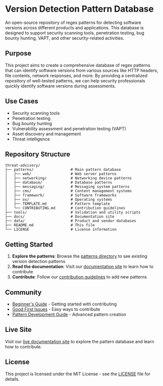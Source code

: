 # Version Detection Pattern Database

An open-source repository of regex patterns for detecting software versions across different products and applications. This database is designed to support security scanning tools, penetration testing, bug bounty hunting, VAPT, and other security-related activities.

## Purpose

This project aims to create a comprehensive database of regex patterns that can identify software versions from various sources like HTTP headers, file contents, network responses, and more. By providing a centralized repository of well-tested patterns, we can help security professionals quickly identify software versions during assessments.

## Use Cases

- Security scanning tools
- Penetration testing
- Bug bounty hunting
- Vulnerability assessment and penetration testing (VAPT)
- Asset discovery and management
- Threat intelligence

## Repository Structure

```
threat-advisory/
├── patterns/                 # Main pattern database
│   ├── web/                  # Web server patterns
│   ├── networking/           # Networking device patterns
│   ├── database/             # Database patterns
│   ├── messaging/            # Messaging system patterns
│   ├── cms/                  # Content management systems
│   ├── framework/            # Software frameworks
│   ├── os/                   # Operating systems
│   ├── TEMPLATE.md           # Pattern template
│   └── CONTRIBUTING.md       # Contribution guidelines
├── tools/                    # Validation and utility scripts
├── docs/                     # Documentation site
├── data/                     # Product and vendor databases
├── README.md                 # This file
└── LICENSE                   # License information
```

## Getting Started

1. **Explore the patterns**: Browse the [patterns directory](https://github.com/sakirm-icpl/threat-advisory/tree/master/patterns) to see existing version detection patterns
2. **Read the documentation**: Visit our [documentation site](http://172.17.14.65:3000/) to learn how to contribute
3. **Contribute**: Follow our [contribution guidelines](https://github.com/sakirm-icpl/threat-advisory/blob/master/patterns/CONTRIBUTING.md) to add new patterns

## Community

- [Beginner's Guide](http://172.17.14.65:3000/community/beginners-guide.html) - Getting started with contributing
- [Good First Issues](http://172.17.14.65:3000/community/good-first-issues.html) - Easy ways to contribute
- [Pattern Development Guide](http://172.17.14.65:3000/community/pattern-development.html) - Advanced pattern creation

## Live Site

Visit our [live documentation site](http://172.17.14.65:3000/) to explore the pattern database and learn how to contribute.

## License

This project is licensed under the MIT License - see the [LICENSE](LICENSE) file for details.